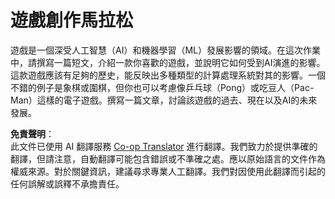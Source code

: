 <!--
CO_OP_TRANSLATOR_METADATA:
{
  "original_hash": "702dc1df5d0285dbe4d04bee982d183e",
  "translation_date": "2025-08-26T09:01:37+00:00",
  "source_file": "lessons/1-Intro/assignment.md",
  "language_code": "mo"
}
-->
# 遊戲創作馬拉松

遊戲是一個深受人工智慧（AI）和機器學習（ML）發展影響的領域。在這次作業中，請撰寫一篇短文，介紹一款你喜歡的遊戲，並說明它如何受到AI演進的影響。這款遊戲應該有足夠的歷史，能反映出多種類型的計算處理系統對其的影響。一個不錯的例子是象棋或圍棋，但你也可以考慮像乒乓球（Pong）或吃豆人（Pac-Man）這樣的電子遊戲。撰寫一篇文章，討論該遊戲的過去、現在以及AI的未來發展。

**免責聲明**：  
此文件已使用 AI 翻譯服務 [Co-op Translator](https://github.com/Azure/co-op-translator) 進行翻譯。我們致力於提供準確的翻譯，但請注意，自動翻譯可能包含錯誤或不準確之處。應以原始語言的文件作為權威來源。對於關鍵資訊，建議尋求專業人工翻譯。我們對因使用此翻譯而引起的任何誤解或誤釋不承擔責任。